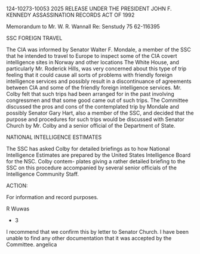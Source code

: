 124-10273-10053 2025 RELEASE UNDER THE PRESIDENT JOHN F. KENNEDY ASSASSINATION RECORDS ACT OF 1992

Memorandum to Mr. W. R. Wannall
Re: Senstudy 75
62-116395

SSC FOREIGN TRAVEL

The CIA was informed by Senator Walter F. Mondale,
a member of the SSC that he intended to travel to Europe to
inspect some of the CIA covert intelligence sites in Norway
and other locations The White House, and particularly
Mr. Roderick Hills, was very concerned about this type of
trip feeling that it could cause all sorts of problems with
friendly foreign intelligence services and possibly result in
a discontinuance of agreements between CIA and some of the
friendly foreign intelligence services. Mr. Colby felt that
such trips had been arranged for in the past involving
congressmen and that some good came out of such trips. The
Committee discussed the pros and cons of the contemplated
trip by Mondale and possibly Senator Gary Hart, also a member
of the SSC, and decided that the purpose and procedures for
such trips would be discussed with Senator Church by Mr. Colby
and a senior official of the Department of State.

NATIONAL INTELLIGENCE ESTIMATES

The SSC has asked Colby for detailed briefings as
to how National Intelligence Estimates are prepared by the
United States Intelligence Board for the NSC. Colby contem-
plates giving a rather detailed briefing to the SSC on this
procedure accompanied by several senior officials of the
Intelligence Community Staff.

ACTION:

For information and record purposes.

R Wuwas

- 3

I recommend that we confirm this
by letter to Senator Church. I have
been unable to find any other
documentation that it was
accepted by the Committee.
angelica
